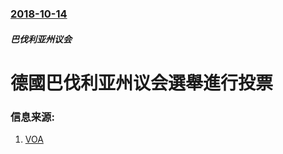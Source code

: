 ### [2018-10-14](/zh/news/2018/10/14/index.md)

##### 巴伐利亚州议会
# 德國巴伐利亚州议会選舉進行投票 




### 信息来源:

1. [VOA](https://www.voanews.com/a/merkels-allies-in-bavaria-brace-for-election-losses/4612715.html)
